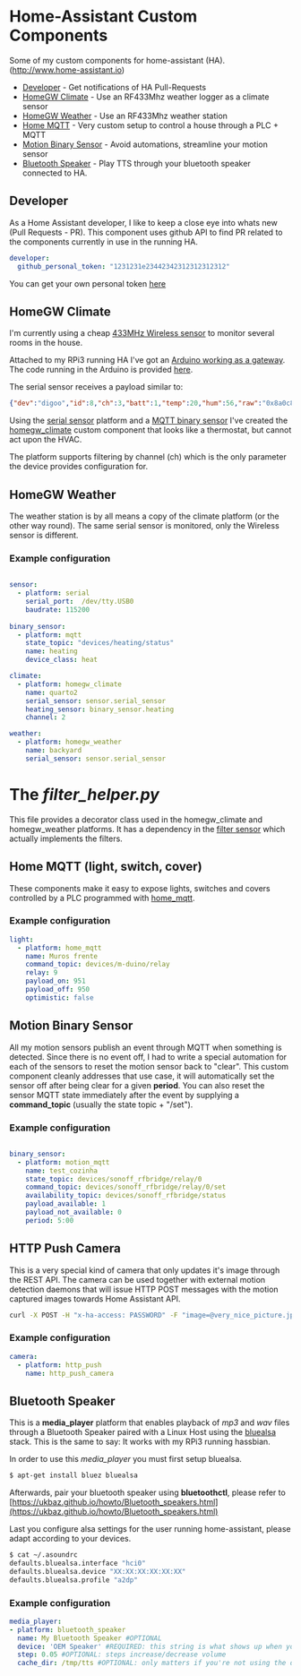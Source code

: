 # Home-Assistant Custom Components
Some of my custom components for home-assistant (HA). (http://www.home-assistant.io)

* [Developer](#developer) - Get notifications of HA Pull-Requests
* [HomeGW Climate](#homegw-climate) - Use an RF433Mhz weather logger as a climate sensor
* [HomeGW Weather](#homegw-weather) - Use an RF433Mhz weather station
* [Home MQTT](#home-mqtt-light-switch-cover) - Very custom setup to control a house through a PLC + MQTT
* [Motion Binary Sensor](#motion-binary-sensor) - Avoid automations, streamline your motion sensor
* [Bluetooth Speaker](#bluetooth-speaker) - Play TTS through your bluetooth speaker connected to HA.

## Developer

As a Home Assistant developer, I like to keep a close eye into whats new (Pull Requests - PR). This component uses github API to find PR related to the components currently in use in the running HA.

```yaml
developer:
  github_personal_token: "1231231e23442342312312312312"
```
You can get your own personal token [here](https://github.com/settings/tokens)

## HomeGW Climate

I'm currently using a cheap [433MHz Wireless sensor](https://www.banggood.com/Digoo-DG-R8H-433MHz-Wireless-Digital-Hygrometer-Thermometer-Weather-Station-Sensor-for-TH11300-8380-p-1178108.html?utm_source=google&utm_medium=cpc_elc&utm_campaign=ds-indu-sw1&utm_content=mandy&gclid=CjwKCAiA_c7UBRAjEiwApCZi8UAms95tLkgCzClVfbSxz7hbadrRKku94AhHCsKtQGwaZzlVXK2e2BoCs8YQAvD_BwE&cur_warehouse=CN) to monitor several rooms in the house.

Attached to my RPi3 running HA I've got an [Arduino working as a gateway](http://diogogomes.com/2012/07/05/arduino-rf-ir-remote-control/index.html). The code running in the Arduino is provided [here](https://github.com/dgomes/homegw). 

The serial sensor receives a payload similar to:
```json
{"dev":"digoo","id":8,"ch":3,"batt":1,"temp":20,"hum":56,"raw":"0x8a0c8f38"}
```

Using the [serial sensor](https://home-assistant.io/components/sensor.serial/) platform and a [MQTT binary sensor](https://home-assistant.io/components/binary_sensor.mqtt/) I've created the [homegw_climate](https://github.com/dgomes/home-assistant-custom-components/blob/master/climate/homegw_climate.py) custom component that looks like a thermostat, but cannot act upon the HVAC.

The platform supports filtering by channel (ch) which is the only parameter the device provides configuration for.

## HomeGW Weather

The weather station is by all means a copy of the climate platform (or the other way round). The same serial sensor is monitored, only the Wireless sensor is different.

### Example configuration

```yaml

sensor:
  - platform: serial
    serial_port:  /dev/tty.USB0
    baudrate: 115200
    
binary_sensor:
  - platform: mqtt
    state_topic: "devices/heating/status"
    name: heating
    device_class: heat

climate:
  - platform: homegw_climate
    name: quarto2
    serial_sensor: sensor.serial_sensor
    heating_sensor: binary_sensor.heating
    channel: 2

weather:
  - platform: homegw_weather
    name: backyard
    serial_sensor: sensor.serial_sensor
```

# The *filter_helper.py*

This file provides a decorator class used in the homegw_climate and homegw_weather platforms. It has a dependency in the [filter sensor](https://www.home-assistant.io/components/sensor.filter/) which actually implements the filters.

## Home MQTT (light, switch, cover)

These components make it easy to expose lights, switches and covers controlled by a PLC programmed with [home_mqtt](https://github.com/dgomes/home_mqtt).

### Example configuration

```yaml
light:
  - platform: home_mqtt
    name: Muros frente
    command_topic: devices/m-duino/relay
    relay: 9
    payload_on: 951
    payload_off: 950
    optimistic: false
```

## Motion Binary Sensor

All my motion sensors publish an event through MQTT when something is detected. Since there is no event off, I had to write a special automation for each of the sensors to reset the motion sensor back to "clear". This custom component cleanly addresses that use case, it will automatically set the sensor off after being clear for a given **period**. You can also reset the sensor MQTT state immediately after the event by supplying a **command_topic** (usually the state topic + "/set").

### Example configuration

```yaml

binary_sensor:
  - platform: motion_mqtt
    name: test_cozinha
    state_topic: devices/sonoff_rfbridge/relay/0
    command_topic: devices/sonoff_rfbridge/relay/0/set
    availability_topic: devices/sonoff_rfbridge/status
    payload_available: 1
    payload_not_available: 0
    period: 5:00

```

## HTTP Push Camera

This is a very special kind of camera that only updates it's image through the REST API.
The camera can be used together with external motion detection daemons that will issue HTTP POST messages with the motion captured images towards Home Assistant API. 

```bash
curl -X POST -H "x-ha-access: PASSWORD" -F "image=@very_nice_picture.jpg" http://homeassistant.local:8123/api/camera_http_push/camera.http_push_camera
```

### Example configuration

```yaml
camera:
  - platform: http_push
    name: http_push_camera
```

## Bluetooth Speaker

This is a **media_player** platform that enables playback of _mp3_ and _wav_ files through a Bluetooth Speaker paired with a Linux Host using the [bluealsa](https://github.com/Arkq/bluez-alsa) stack.
This is the same to say: It works with my RPi3 running hassbian.

In order to use this _media\_player_ you must first setup bluealsa.
```bash
$ apt-get install bluez bluealsa
```

Afterwards, pair your bluetooth speaker using **bluetoothctl**, please refer to [https://ukbaz.github.io/howto/Bluetooth_speakers.html](https://ukbaz.github.io/howto/Bluetooth_speakers.html)

Last you configure alsa settings for the user running home-assistant, please adapt according to your devices.

```bash
$ cat ~/.asoundrc
defaults.bluealsa.interface "hci0"
defaults.bluealsa.device "XX:XX:XX:XX:XX:XX"
defaults.bluealsa.profile "a2dp"
```

### Example configuration

```yaml
media_player:
- platform: bluetooth_speaker
  name: My Bluetooth Speaker #OPTIONAL
  device: 'OEM Speaker' #REQUIRED: this string is what shows up when you discover a new device
  step: 0.05 #OPTIONAL: steps increase/decrease volume
  cache_dir: /tmp/tts #OPTIONAL: only matters if you're not using the default
```
